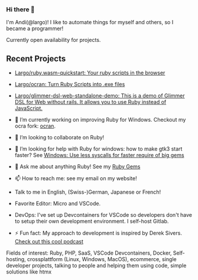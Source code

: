 ### Hi there 👋

<!--
**Largo/largo** is a ✨ _special_ ✨ repository because its `README.md` (this file) appears on your GitHub profile.

Here are some ideas to get you started:

- 🔭 I’m currently working on ...
- 🌱 I’m currently learning ...
- 👯 I’m looking to collaborate on ...
- 🤔 I’m looking for help with ...
- 💬 Ask me about ...
- 📫 How to reach me: ...
- 😄 Pronouns: ...
- ⚡ Fun fact: ...
-->

I'm Andi(@largo)! I like to automate things for myself and others, so I became a programmer!

Currently open availability for projects.

## Recent Projects

- [Largo/ruby.wasm-quickstart: Your ruby scripts in the browser](https://github.com/Largo/ruby.wasm-quickstart)
- [Largo/ocran: Turn Ruby Scripts into .exe files](https://github.com/Largo/ocran)
- [Largo/glimmer-dsl-web-standalone-demo: This is a demo of Glimmer DSL for Web without rails. It allows you to use Ruby instead of JavaScript.](https://github.com/Largo/glimmer-dsl-web-standalone-demo)


- 🔭 I’m currently working on improving Ruby for Windows. Checkout my ocra fork: [ocran](https://github.com/Largo/ocran).
- 👯 I’m looking to collaborate on Ruby!
- 🤔 I’m looking for help with Ruby for windows: how to make gtk3 start faster? See [Windows: Use less syscalls for faster require of big gems](https://bugs.ruby-lang.org/issues/19378)
- 💬 Ask me about anything Ruby! See my [Ruby Gems](https://rubygems.org/profiles/largo)
- 📫 How to reach me: see my email on my website!
- Talk to me in English, (Swiss-)German, Japanese or French!
- Favorite Editor: Micro and VSCode.
- DevOps: I've set up Devcontainers for VSCode so developers don't have to setup their own development environment. I self-host Gitlab.
- ⚡ Fun fact: My approach to development is inspired by Derek Sivers. [Check out this cool podcast](https://remoteruby.com/216)

Fields of interest: Ruby, PHP, SaaS, VSCode Devcontainers, Docker, Self-hosting, crossplattform (Linux, Windows, MacOS), ecommerce, 
single developer projects, talking to people and helping them using code,
simple solutions like htmx
